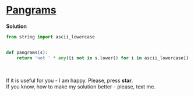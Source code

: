 # [Pangrams](https://www.hackerrank.com/challenges/pangrams)

**Solution**
```python
from string import ascii_lowercase


def pangrams(s):
    return 'not ' * any([i not in s.lower() for i in ascii_lowercase]) + 'pangram'
```

<br>

If it is useful for you - I am happy. Please, press **star**.
<br>
If you know, how to make my solution better - please, text me.
